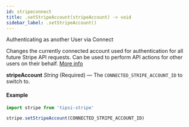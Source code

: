 ```yaml
---
id: stripeconnect
title: .setStripeAccount(stripeAccount) -> void
sidebar_label: .setStripeAccount()
---
```


Authenticating as another User via Connect

Changes the currently connected account used for authentication for all future Stripe API requests.
Can be used to perform API actions for other users on their behalf. [More info](https://stripe.com/docs/connect/authentication#stripe-account-header)

**stripeAccount** _String_ (Required) — The `CONNECTED_STRIPE_ACCOUNT_ID` to switch to.

#### Example

```js
import stripe from 'tipsi-stripe'

stripe.setStripeAccount(CONNECTED_STRIPE_ACCOUNT_ID)
```
